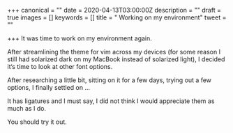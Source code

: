 +++
canonical = ""
date = 2020-04-13T03:00:00Z
description = ""
draft = true
images = []
keywords = []
title = " Working on my environment"
tweet = ""

+++
It was time to work on my environment again. 

After streamlining the theme for vim across my devices (for some reason I still had solarized dark on my MacBook instead of solarized light), I decided it‘s time to look at other font options. 

After researching a little bit, sitting on it for a few days, trying out a few options, I finally settled on ...

It has ligatures and I must say, I did not think I would appreciate them as much as I do. 

You should try it out.